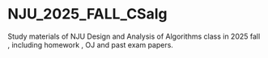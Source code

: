 # NJU_2025_FALL_CSalg
Study materials of NJU Design and Analysis of Algorithms class in 2025 fall , including homework , OJ and past exam papers. 
